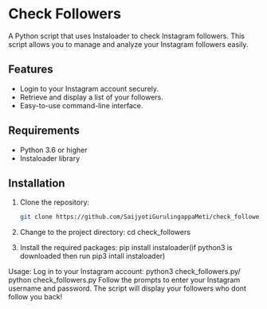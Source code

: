 # Check Followers

A Python script that uses Instaloader to check Instagram followers. This script allows you to manage and analyze your Instagram followers easily.

## Features

- Login to your Instagram account securely.
- Retrieve and display a list of your followers.
- Easy-to-use command-line interface.

## Requirements

- Python 3.6 or higher
- Instaloader library

## Installation

1. Clone the repository:

   ```bash
   git clone https://github.com/SaijyotiGurulingappaMeti/check_followers.git
2. Change to the project directory:
    cd check_followers
3. Install the required packages:
      pip install instaloader(if python3 is downloaded then run pip3 intall instaloader)

Usage:
Log in to your Instagram account:
python3 check_followers.py/ python check_followers.py
Follow the prompts to enter your Instagram username and password.
The script will display your followers who dont follow you back!


